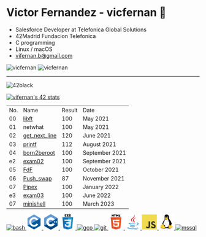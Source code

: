 <h1>Victor Fernandez - vicfernan 🤖 </h1>

- Salesforce Developer at Telefonica Global Solutions
- 42Madrid Fundacion Telefonica
- C programming
- Linux / macOS
- <a href="mailto:vifernan@student.42madrid.com?subject=[GitHub]%20-">vifernan.b@gmail.com</a>

<img src="https://github-readme-stats.vercel.app/api?username=vicfernan&show_icons=true&theme=radical" alt="vicfernan" />
<img src="https://github-readme-stats.vercel.app/api/top-langs/?username=vicfernan&theme=radical" alt="vicfernan" />
<hr class="dashed">
<!--<h1 style="color:#950104; font-family: poppins;"> <img src="https://raw.githubusercontent.com/kube/vscode-42header/master/42.png" width=50> Madrid</h1>-->
<img src="https://user-images.githubusercontent.com/82234144/179207798-ca75122f-e5e9-4b75-9d62-2975a1ee446e.png" alt="42black" width="500px"/>


[![vifernan's 42 stats](https://badge.mediaplus.ma/greenbinary/vifernan?1337Badge=off&UM6P=off)](https://github.com/oakoudad/badge42)
<table>
    <tr>
        <td>No.</td>
        <td>Name</td>
        <td>Result</td>
        <td>Date</td>
    </tr> 
    <tr>
        <td>00</td>
        <td><a href="https://github.com/vicfernan/libft">libft</a></td>
        <td>100</td>
        <td>May 2021</td>
    </tr>
  <tr>
        <td>01</td>
        <td>netwhat</td>
        <td>100</td>
        <td>May 2021</td>
    </tr>
  <tr>
        <td>02</td>
        <td><a href="https://github.com/vicfernan/get_next_line">get_next_line</a></td>
        <td>120</td>
        <td>June 2021</td>
    </tr>
  <tr>
        <td>03</td>
        <td><a href="https://github.com/vicfernan/ft_printf">printf</a></td>
        <td>112</td>
        <td>August 2021</td>
    </tr>
  <tr>
        <td>04</td>
        <td><a href="https://github.com/vicfernan/Born2BeRoot">born2beroot</a></td>
        <td>100</td>
        <td>September 2021</td>
    </tr>
  <tr>
        <td>e2</td>
        <td><a href="https://github.com/vicfernan/exam02">exam02</a></td>
        <td>100</td>
        <td>September 2021</td>
    </tr>
   <tr>
        <td>05</td>
        <td><a href="https://github.com/vicfernan/FdF">FdF</a></td>
        <td>100</td>
        <td>October 2021</td>
    </tr>
   <tr>
        <td>06</td>
        <td><a href="https://github.com/vicfernan/push_swap">Push_swap</a></td>
        <td>87</td>
        <td>November 2021</td>
    </tr>
  <tr>
        <td>07</td>
        <td><a href="https://github.com/vicfernan/pipex">Pipex</a></td>
        <td>100</td>
        <td>January 2022</td>
    </tr>
    <tr>
        <td>e3</td>
        <td><a href="#">exam03</a></td>
        <td>100</td>
        <td>June 2022</td>
    </tr>
    <tr>
        <td>07</td>
        <td><a href="https://github.com/vicfernan/minishell">minishell</a></td>
        <td>100</td>
        <td>March 2023</td>
    </tr>
</table>

<!-- <h3 align="left">Languages and Tools:</h3> -->
<p align="left"> <a href="https://www.gnu.org/software/bash/" target="_blank" rel="noreferrer"> <img src="https://www.vectorlogo.zone/logos/gnu_bash/gnu_bash-icon.svg" alt="bash" width="40" height="40"/> </a> <a href="https://www.cprogramming.com/" target="_blank" rel="noreferrer"> <img src="https://raw.githubusercontent.com/devicons/devicon/master/icons/c/c-original.svg" alt="c" width="40" height="40"/> </a> <a href="https://www.w3schools.com/cpp/" target="_blank" rel="noreferrer"> <img src="https://raw.githubusercontent.com/devicons/devicon/master/icons/cplusplus/cplusplus-original.svg" alt="cplusplus" width="40" height="40"/> </a> <a href="https://www.w3schools.com/css/" target="_blank" rel="noreferrer"> <img src="https://raw.githubusercontent.com/devicons/devicon/master/icons/css3/css3-original-wordmark.svg" alt="css3" width="40" height="40"/> </a> <a href="https://cloud.google.com" target="_blank" rel="noreferrer"> <img src="https://www.vectorlogo.zone/logos/google_cloud/google_cloud-icon.svg" alt="gcp" width="40" height="40"/> </a> <a href="https://git-scm.com/" target="_blank" rel="noreferrer"> <img src="https://www.vectorlogo.zone/logos/git-scm/git-scm-icon.svg" alt="git" width="40" height="40"/> </a> <a href="https://www.w3.org/html/" target="_blank" rel="noreferrer"> <img src="https://raw.githubusercontent.com/devicons/devicon/master/icons/html5/html5-original-wordmark.svg" alt="html5" width="40" height="40"/> </a> <a href="https://www.java.com" target="_blank" rel="noreferrer"> <img src="https://raw.githubusercontent.com/devicons/devicon/master/icons/java/java-original.svg" alt="java" width="40" height="40"/> </a> <a href="https://developer.mozilla.org/en-US/docs/Web/JavaScript" target="_blank" rel="noreferrer"> <img src="https://raw.githubusercontent.com/devicons/devicon/master/icons/javascript/javascript-original.svg" alt="javascript" width="40" height="40"/> </a> <a href="https://www.linux.org/" target="_blank" rel="noreferrer"> <img src="https://raw.githubusercontent.com/devicons/devicon/master/icons/linux/linux-original.svg" alt="linux" width="40" height="40"/> </a> <a href="https://www.microsoft.com/en-us/sql-server" target="_blank" rel="noreferrer"> <img src="https://www.svgrepo.com/show/303229/microsoft-sql-server-logo.svg" alt="mssql" width="40" height="40"/> </a> </p>
